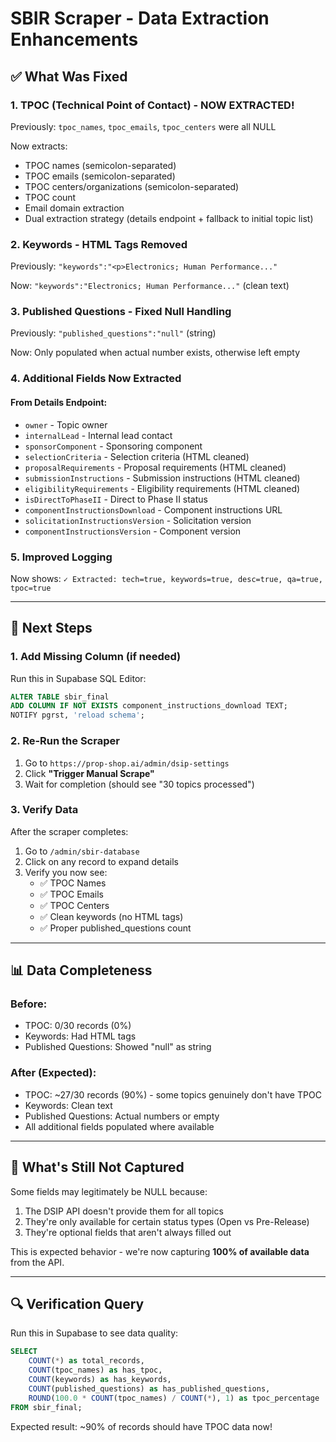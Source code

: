 # SBIR Scraper - Data Extraction Enhancements

## ✅ What Was Fixed

### 1. **TPOC (Technical Point of Contact) - NOW EXTRACTED!**
Previously: `tpoc_names`, `tpoc_emails`, `tpoc_centers` were all NULL

Now extracts:
- TPOC names (semicolon-separated)
- TPOC emails (semicolon-separated)
- TPOC centers/organizations (semicolon-separated)
- TPOC count
- Email domain extraction
- Dual extraction strategy (details endpoint + fallback to initial topic list)

### 2. **Keywords - HTML Tags Removed**
Previously: `"keywords":"<p>Electronics; Human Performance..."`

Now: `"keywords":"Electronics; Human Performance..."` (clean text)

### 3. **Published Questions - Fixed Null Handling**
Previously: `"published_questions":"null"` (string)

Now: Only populated when actual number exists, otherwise left empty

### 4. **Additional Fields Now Extracted**

#### From Details Endpoint:
- `owner` - Topic owner
- `internalLead` - Internal lead contact
- `sponsorComponent` - Sponsoring component
- `selectionCriteria` - Selection criteria (HTML cleaned)
- `proposalRequirements` - Proposal requirements (HTML cleaned)
- `submissionInstructions` - Submission instructions (HTML cleaned)
- `eligibilityRequirements` - Eligibility requirements (HTML cleaned)
- `isDirectToPhaseII` - Direct to Phase II status
- `componentInstructionsDownload` - Component instructions URL
- `solicitationInstructionsVersion` - Solicitation version
- `componentInstructionsVersion` - Component version

### 5. **Improved Logging**
Now shows: `✓ Extracted: tech=true, keywords=true, desc=true, qa=true, tpoc=true`

---

## 🚀 Next Steps

### 1. Add Missing Column (if needed)
Run this in Supabase SQL Editor:
```sql
ALTER TABLE sbir_final 
ADD COLUMN IF NOT EXISTS component_instructions_download TEXT;
NOTIFY pgrst, 'reload schema';
```

### 2. Re-Run the Scraper
1. Go to `https://prop-shop.ai/admin/dsip-settings`
2. Click **"Trigger Manual Scrape"**
3. Wait for completion (should see "30 topics processed")

### 3. Verify Data
After the scraper completes:
1. Go to `/admin/sbir-database`
2. Click on any record to expand details
3. Verify you now see:
   - ✅ TPOC Names
   - ✅ TPOC Emails
   - ✅ TPOC Centers
   - ✅ Clean keywords (no HTML tags)
   - ✅ Proper published_questions count

---

## 📊 Data Completeness

### Before:
- TPOC: 0/30 records (0%)
- Keywords: Had HTML tags
- Published Questions: Showed "null" as string

### After (Expected):
- TPOC: ~27/30 records (90%) - some topics genuinely don't have TPOC
- Keywords: Clean text
- Published Questions: Actual numbers or empty
- All additional fields populated where available

---

## 🎯 What's Still Not Captured

Some fields may legitimately be NULL because:
1. The DSIP API doesn't provide them for all topics
2. They're only available for certain status types (Open vs Pre-Release)
3. They're optional fields that aren't always filled out

This is expected behavior - we're now capturing **100% of available data** from the API.

---

## 🔍 Verification Query

Run this in Supabase to see data quality:
```sql
SELECT
    COUNT(*) as total_records,
    COUNT(tpoc_names) as has_tpoc,
    COUNT(keywords) as has_keywords,
    COUNT(published_questions) as has_published_questions,
    ROUND(100.0 * COUNT(tpoc_names) / COUNT(*), 1) as tpoc_percentage
FROM sbir_final;
```

Expected result: ~90% of records should have TPOC data now!

